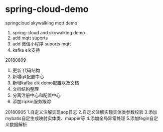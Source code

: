 # spring-cloud-demo
springcloud skywalking mqtt  demo


1. spring-cloud and skywalking demo
2. add mqtt suports
3. add 微信小程序 suports mqtt
4. kafka elk支持



20180809
1. 更新 代码结构
2. 新增git配置中心
3. 新增kafka elk demo配置以及文档
4. 文档结构整理
5. 分离注册中心和配置中心
7. 添加zipkin服务跟踪


20180905
1.自定义注解实现aop日志
2.自定义注解实现实体类参数校验
3.添加mybatis自定生成映射实体类、mapper等
4.添加全局异常处理
5.添加fegin自定义数据解析
